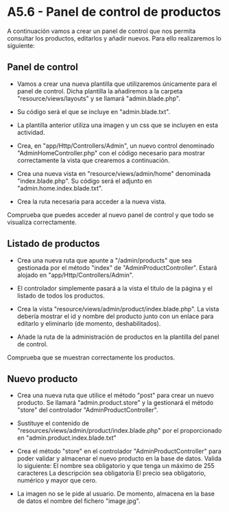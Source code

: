 # A5.6 - Panel de control de productos
A continuación vamos a crear un panel de control que nos permita consultar los productos, editarlos y añadir nuevos. Para ello realizaremos lo siguiente:

## Panel de control
- Vamos a crear una nueva plantilla que utilizaremos únicamente para el panel de control. Dicha plantilla la añadiremos a la carpeta "resource/views/layouts" y se llamará "admin.blade.php". 

- Su código será el que se incluye en "admin.blade.txt".

- La plantilla anterior utiliza una imagen y un css que se incluyen en esta actividad.

- Crea, en "app/Http/Controllers/Admin", un nuevo control denominado "AdminHomeController.php" con el código necesario para mostrar correctamente la vista que crearemos a continuación.

- Crea una nueva vista en "resource/views/admin/home" denominada "index.blade.php". Su código será el adjunto en "admin.home.index.blade.txt".

- Crea la ruta necesaria para acceder a la nueva vista.

Comprueba que puedes acceder al nuevo panel de control y que todo se visualiza correctamente.

## Listado de productos
- Crea una nueva ruta que apunte a "/admin/products" que sea gestionada por el método "index" de "AdminProductController". Estará alojado en "app/Http/Controllers/Admin".

- El controlador simplemente pasará a la vista el título de la página y el listado de todos los productos.

- Crea la vista "resource/views/admin/product/index.blade.php". La vista debería mostrar el id y nombre del producto junto con un enlace para editarlo y eliminarlo (de momento, deshabilitados).

- Añade la ruta de la administración de productos en la plantilla del panel de control.

Comprueba que se muestran correctamente los productos.

## Nuevo producto
- Crea una nueva ruta que utilice el método "post" para crear un nuevo producto. Se llamará "admin.product.store" y la gestionará el método "store" del controlador "AdminProductController".

- Sustituye el contenido de "resources/views/admin/product/index.blade.php" por el proporcionado en "admin.product.index.blade.txt"

- Crea el método "store" en el controlador "AdminProductController" para poder validar y almacenar el nuevo producto en la base de datos. Valida lo siguiente:
    El nombre sea obligatorio y que tenga un máximo de 255 caracteres
    La descripción sea obligatoria
    El precio sea obligatorio, numérico y mayor que cero.

- La imagen no se le pide al usuario. De momento, almacena en la base de datos el nombre del fichero "image.jpg".